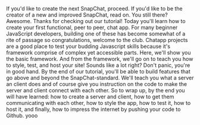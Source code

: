 If you'd like to create the next SnapChat, proceed. If you'd like to be the creator of a new and improved SnapChat, read on. You still there? Awesome. Thanks for checking out our tutorial! Today you'll learn how to create your first functional, peer to peer, chat app. For many beginner JavaScript developers, building one of these has become somewhat of a rite of passage so congratulations, welcome to the club. Chatapp projects are a good place to test your budding Javascript skills because it's framework comprise of complex yet accessible parts.
Here, we'll show you the basic framework. And from the framework, we'll go on to teach you how to style, test, and host your site! Sounds like a lot right? Don't panic, you're in good hand. By the end of our tutorial, you'll be able to build features that go above and beyond the SnapChat-standard.
We'll teach you what a server an client does and of course give you instruction on the code to make the server and client connect with each other.
So to wrap up, by the end you will have learned: how to create a server and client, how to get them communicating with each other, how to style the app, how to test it, how to host it, and finally,  how to impress the internet by pushing your code to Github.
yooo
